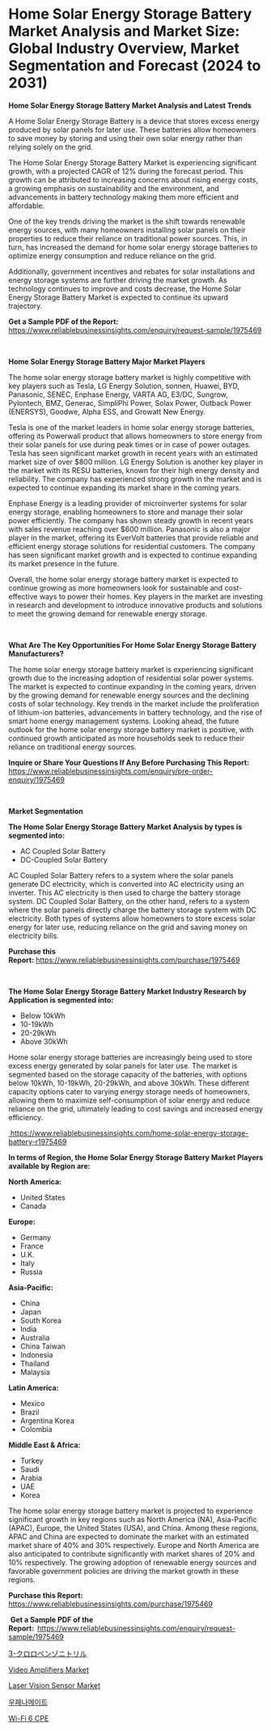 <p><h1>Home Solar Energy Storage Battery Market Analysis and Market Size: Global Industry Overview, Market Segmentation and Forecast (2024 to 2031)</h1></p><p><strong>Home Solar Energy Storage Battery Market Analysis and Latest Trends</strong></p>
<p><p>A Home Solar Energy Storage Battery is a device that stores excess energy produced by solar panels for later use. These batteries allow homeowners to save money by storing and using their own solar energy rather than relying solely on the grid.</p><p>The Home Solar Energy Storage Battery Market is experiencing significant growth, with a projected CAGR of 12% during the forecast period. This growth can be attributed to increasing concerns about rising energy costs, a growing emphasis on sustainability and the environment, and advancements in battery technology making them more efficient and affordable.</p><p>One of the key trends driving the market is the shift towards renewable energy sources, with many homeowners installing solar panels on their properties to reduce their reliance on traditional power sources. This, in turn, has increased the demand for home solar energy storage batteries to optimize energy consumption and reduce reliance on the grid.</p><p>Additionally, government incentives and rebates for solar installations and energy storage systems are further driving the market growth. As technology continues to improve and costs decrease, the Home Solar Energy Storage Battery Market is expected to continue its upward trajectory.</p></p>
<p><strong>Get a Sample PDF of the Report:&nbsp;</strong> <a href="https://www.reliablebusinessinsights.com/enquiry/request-sample/1975469">https://www.reliablebusinessinsights.com/enquiry/request-sample/1975469</a></p>
<p>&nbsp;</p>
<p><strong>Home Solar Energy Storage Battery Major Market Players</strong></p>
<p><p>The home solar energy storage battery market is highly competitive with key players such as Tesla, LG Energy Solution, sonnen, Huawei, BYD, Panasonic, SENEC, Enphase Energy, VARTA AG, E3/DC, Sungrow, Pylontech, BMZ, Generac, SimpliPhi Power, Solax Power, Outback Power (ENERSYS), Goodwe, Alpha ESS, and Growatt New Energy.</p><p>Tesla is one of the market leaders in home solar energy storage batteries, offering its Powerwall product that allows homeowners to store energy from their solar panels for use during peak times or in case of power outages. Tesla has seen significant market growth in recent years with an estimated market size of over $800 million. LG Energy Solution is another key player in the market with its RESU batteries, known for their high energy density and reliability. The company has experienced strong growth in the market and is expected to continue expanding its market share in the coming years.</p><p>Enphase Energy is a leading provider of microinverter systems for solar energy storage, enabling homeowners to store and manage their solar power efficiently. The company has shown steady growth in recent years with sales revenue reaching over $600 million. Panasonic is also a major player in the market, offering its EverVolt batteries that provide reliable and efficient energy storage solutions for residential customers. The company has seen significant market growth and is expected to continue expanding its market presence in the future.</p><p>Overall, the home solar energy storage battery market is expected to continue growing as more homeowners look for sustainable and cost-effective ways to power their homes. Key players in the market are investing in research and development to introduce innovative products and solutions to meet the growing demand for renewable energy storage.</p></p>
<p>&nbsp;</p>
<p><strong>What Are The Key Opportunities For Home Solar Energy Storage Battery Manufacturers?</strong></p>
<p><p>The home solar energy storage battery market is experiencing significant growth due to the increasing adoption of residential solar power systems. The market is expected to continue expanding in the coming years, driven by the growing demand for renewable energy sources and the declining costs of solar technology. Key trends in the market include the proliferation of lithium-ion batteries, advancements in battery technology, and the rise of smart home energy management systems. Looking ahead, the future outlook for the home solar energy storage battery market is positive, with continued growth anticipated as more households seek to reduce their reliance on traditional energy sources.</p></p>
<p><strong>Inquire or Share Your Questions If Any Before Purchasing This Report:</strong> <a href="https://www.reliablebusinessinsights.com/enquiry/pre-order-enquiry/1975469">https://www.reliablebusinessinsights.com/enquiry/pre-order-enquiry/1975469</a></p>
<p>&nbsp;</p>
<p><strong>Market Segmentation</strong></p>
<p><strong>The Home Solar Energy Storage Battery Market Analysis by types is segmented into:</strong></p>
<p><ul><li>AC Coupled Solar Battery</li><li>DC-Coupled Solar Battery</li></ul></p>
<p><p>AC Coupled Solar Battery refers to a system where the solar panels generate DC electricity, which is converted into AC electricity using an inverter. This AC electricity is then used to charge the battery storage system. DC Coupled Solar Battery, on the other hand, refers to a system where the solar panels directly charge the battery storage system with DC electricity. Both types of systems allow homeowners to store excess solar energy for later use, reducing reliance on the grid and saving money on electricity bills.</p></p>
<p><strong>Purchase this Report:&nbsp;</strong><a href="https://www.reliablebusinessinsights.com/purchase/1975469">https://www.reliablebusinessinsights.com/purchase/1975469</a></p>
<p>&nbsp;</p>
<p><strong>The Home Solar Energy Storage Battery Market Industry Research by Application is segmented into:</strong></p>
<p><ul><li>Below 10kWh</li><li>10-19kWh</li><li>20-29kWh</li><li>Above 30kWh</li></ul></p>
<p><p>Home solar energy storage batteries are increasingly being used to store excess energy generated by solar panels for later use. The market is segmented based on the storage capacity of the batteries, with options below 10kWh, 10-19kWh, 20-29kWh, and above 30kWh. These different capacity options cater to varying energy storage needs of homeowners, allowing them to maximize self-consumption of solar energy and reduce reliance on the grid, ultimately leading to cost savings and increased energy efficiency.</p></p>
<p><a href="https://www.reliablebusinessinsights.com/home-solar-energy-storage-battery-r1975469">&nbsp;https://www.reliablebusinessinsights.com/home-solar-energy-storage-battery-r1975469</a></p>
<p><strong>In terms of Region, the Home Solar Energy Storage Battery Market Players available by Region are:</strong></p>
<p>
    <p> <strong> North America: </strong>
        <ul>
            <li>United States</li>
            <li>Canada</li>
        </ul>
        </p> 
    <p> <strong> Europe: </strong>
        <ul>
            <li>Germany</li>
            <li>France</li>
            <li>U.K.</li>
            <li>Italy</li>
            <li>Russia</li>
        </ul>
        </p> 
    <p> <strong> Asia-Pacific: </strong>
        <ul>
            <li>China</li>
            <li>Japan</li>
            <li>South Korea</li>
            <li>India</li>
            <li>Australia</li>
            <li>China Taiwan</li>
            <li>Indonesia</li>
            <li>Thailand</li>
            <li>Malaysia</li>
        </ul>
        </p> 
    <p> <strong> Latin America: </strong>
        <ul>
            <li>Mexico</li>
            <li>Brazil</li>
            <li>Argentina Korea</li>
            <li>Colombia</li>
        </ul>
        </p> 
    <p> <strong> Middle East & Africa: </strong>
        <ul>
            <li>Turkey</li>
            <li>Saudi</li>
            <li>Arabia</li>
            <li>UAE</li>
            <li>Korea</li>
        </ul>
    </p>
    </p>
<p><p>The home solar energy storage battery market is projected to experience significant growth in key regions such as North America (NA), Asia-Pacific (APAC), Europe, the United States (USA), and China. Among these regions, APAC and China are expected to dominate the market with an estimated market share of 40% and 30% respectively. Europe and North America are also anticipated to contribute significantly with market shares of 20% and 10% respectively. The growing adoption of renewable energy sources and favorable government policies are driving the market growth in these regions.</p></p>
<p><strong>Purchase this Report: </strong><a href="https://www.reliablebusinessinsights.com/purchase/1975469">https://www.reliablebusinessinsights.com/purchase/1975469</a></p>
<p>&nbsp;<strong>Get a Sample PDF of the Report:&nbsp;&nbsp;</strong><a href="https://www.reliablebusinessinsights.com/enquiry/request-sample/1975469">https://www.reliablebusinessinsights.com/enquiry/request-sample/1975469</a></p>
<p><strong></strong></p>
<p><p><a href="https://medium.com/@rodhoppe07/%E3%82%B0%E3%83%AD%E3%83%BC%E3%83%90%E3%83%AB3-%E3%82%AF%E3%83%AD%E3%83%AB%E3%83%99%E3%83%B3%E3%82%BE%E3%83%8B%E3%83%88%E3%83%AA%E3%83%AB%E5%B8%82%E5%A0%B4%E3%81%AF-2024%E5%B9%B4%E3%81%8B%E3%82%892031%E5%B9%B4%E3%81%BE%E3%81%A7%E3%81%AE%E6%9C%9F%E9%96%93%E3%81%AB-%E5%B9%B4%E5%B9%B3%E5%9D%87%E6%88%90%E9%95%B7%E7%8E%87-%E3%81%AE%E4%BA%88%E6%B8%AC%E3%81%95%E3%82%8C%E3%81%A6%E3%81%84%E3%82%8B-e2c184367961">3-クロロベンゾニトリル</a></p><p><a href="https://github.com/Sherrillcrooksxa8i18ucf2m/Market-Research-Report-List-3/blob/main/video-amplifiers-market.md">Video Amplifiers Market</a></p><p><a href="https://github.com/derrinmiltonellis35gcl/Market-Research-Report-List-3/blob/main/laser-vision-sensor-market.md">Laser Vision Sensor Market</a></p><p><a href="https://github.com/Madalyell456456/Market-Research-Report-List-2/blob/main/2347253159545.md">우페나메이트</a></p><p><a href="https://github.com/BrionnaBoyle/Market-Research-Report-List-1/blob/main/9731618149819.md">Wi-Fi 6 CPE</a></p></p>